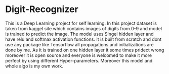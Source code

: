 # Digit-Recognizer
This is a Deep Learning project for self learning. In this project dataset is taken from kaggel site which contains images of digits from 0-9 and model is trained to predict the image.
The model uses Singel hidden layer and have relu and softmax activation functions.
It is built from scratch and dont use any package like Tensorflow all propagations and initializations are done by me.
As it is trained on one hidden layer it some times pridect wrong moreover it is open source and everyone is welcomed to make it more perfect by using
different Hyper-parameters.
Moreover this model and whole algo is my own work.
